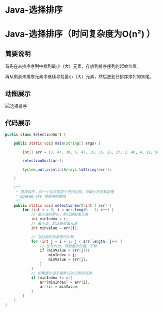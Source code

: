 # Java-选择排序




# Java-选择排序（时间复杂度为O(n²) ）



## 简要说明
首先在未排序序列中找到最小（大）元素，存放到排序序列的起始位置。

再从剩余未排序元素中继续寻找最小（大）元素，然后放到已排序序列的末尾。



## 动图展示
![选择排序](https://online-education-headimg.oss-cn-beijing.aliyuncs.com/%E5%8D%9A%E5%AE%A2/%E5%8D%9A%E5%AE%A2%E6%96%87%E7%AB%A0%E5%9B%BE%E7%89%87/selectionSort.gif)



## 代码展示

```java
public class SelectionSort {

    public static void main(String[] args) {

        int[] arr = {3, 44, 38, 5, 47, 15, 36, 26, 27, 2, 46, 4, 19, 50, 48};

        selectionSort(arr);

        System.out.println(Arrays.toString(arr));

    }

    /**
     * 选择排序：前一个与后面逐个进行比较，将最小的放到前面
     * @param arr 待排序的数组
     */
    public static void selectionSort(int[] arr) {
        for (int i = 0; i < arr.length - 1; i++) {
            // 最小值的索引，默认是前面元素
            int minIndex = i;
            // 最小值，默认是前面元素
            int minValue = arr[i];

            // 与后面的元素进行比较
            for (int j = i + 1; j < arr.length; j++) {
                // 比较大小，得到最小的值、下标
                if (minValue > arr[j]){
                    minIndex = j;
                    minValue = arr[j];
                }
            }
            // 如果最小值不是默认的元素则交换
            if (minIndex != i){
                arr[minIndex] = arr[i];
                arr[i] = minValue;
            }
        }
    }
}
```
